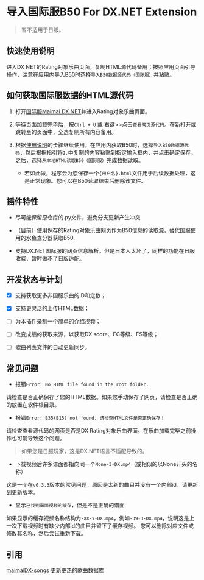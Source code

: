 # 导入国际服B50 For DX.NET Extension

> 暂不适用于日服。

## 快速使用说明

进入DX NET的Rating对象乐曲页面，复制HTML源代码备用；按照应用页面引导操作，注意在应用内导入B50时选择`导入B50数据源代码（国际服）`并粘贴。

## 如何获取国际服数据的HTML源代码

1. 打开[国际服Maimai DX NET](https://maimaidx-eng.com/maimai-mobile/home/ratingTargetMusic/)并进入Rating对象乐曲页面。

2. 等待页面加载完毕后，按`Ctrl + U` 或 右键>>点击`查看网页源代码`。在新打开或跳转至的页面中，全选复制所有内容备用。

3. 根据[使用说明](../README.md/#使用说明)的步骤继续使用。在应用内获取B50时，选择`导入B50数据源代码`，然后根据指引将`2.`中复制的内容粘贴到指定输入框内，并点击确定保存。之后，选择`从本地HTML读取B50（国际服）`完成数据读取。

   - 若如此做，程序会为您保存一个`{用户名}.html`文件用于后续数据处理，这是正常现象。您可以在B50读取结束后删除该文件。

## 插件特性

- 尽可能保留原仓库的.py文件，避免分支更新产生冲突

- （目前）使用保存的Rating对象乐曲网页作为B50信息的读取源，替代国服使用的水鱼查分器获取B50.

- 支持DX.NET国际服的网页信息解析。但是日本人太坏了，同样的功能在日服收费，暂时做不了日版适配。

## 开发状态与计划

- [x] 支持获取更多非国服乐曲的ID和定数；

- [x] 支持更灵活的上传HTML数据；

- [ ] 为本插件录制一个简单的介绍视频；

- [ ] 改变成绩的获取来源，以获取DX score、FC等级、FS等级；

- [ ] 歌曲列表文件的自动更新同步。

## 常见问题

- 报错`Error: No HTML file found in the root folder.`

请检查是否正确保存了您的HTML数据。如果您手动保存了网页，请检查是否正确的放置在软件根目录。

- 报错`Error: B35(B15) not found. 请检查HTML文件是否正确保存！`

请检查查看源代码的网页是否是DX Rating对象乐曲界面。在乐曲加载完毕之前操作也可能导致这个问题。
> 如果您是日服玩家，这是DX.NET语言不适配导致的。

- 下载视频后许多谱面都指向同一个`None-3-DX.mp4`（或相似的以None开头的名称）

这是一个在`v0.3.3`版本的常见问题，原因是太新的曲目并没有一个内部id，请更新到更新版本。

- 显示`已找到谱面视频的缓存`，但是不是正确的谱面

如果显示的缓存视频名称结构为`-XX-Y-DX.mp4`，例如`-39-3-DX.mp4`，说明这是上一次下载视频时有缺少内部id的曲目并留下了缓存视频。
您可以删除对应文件或修改其名称，然后尝试重新下载。

## 引用

[maimaiDX-songs](https://github.com/Becods/maimaiDX-songs) 更新更热的歌曲数据库